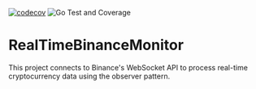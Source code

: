 [![codecov](https://codecov.io/gh/arturogonzalezm/RealTimeBinanceMonitor/graph/badge.svg?token=I4cOxsac0y)](https://codecov.io/gh/arturogonzalezm/RealTimeBinanceMonitor)
![Go Test and Coverage](https://github.com/arturogonzalezm/myrepo/actions/workflows/workflow.yml/badge.svg)

# RealTimeBinanceMonitor

This project connects to Binance's WebSocket API to process real-time cryptocurrency data using the observer pattern.
